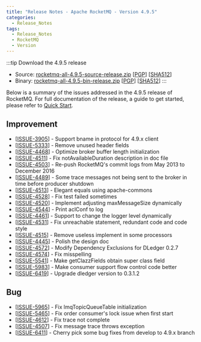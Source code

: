 ```yaml
---
title: "Release Notes - Apache RocketMQ - Version 4.9.5"
categories:
  - Release_Notes
tags:
  - Release_Notes
  - RocketMQ
  - Version
---
```


:::tip    Download the 4.9.5 release
- Source: [rocketmq-all-4.9.5-source-release.zip](https://dist.apache.org/repos/dist/release/rocketmq/4.9.5/rocketmq-all-4.9.5-source-release.zip) [[PGP](https://dist.apache.org/repos/dist/release/rocketmq/4.9.5/rocketmq-all-4.9.5-source-release.zip.asc)] [[SHA512](https://dist.apache.org/repos/dist/release/rocketmq/4.9.5/rocketmq-all-4.9.5-source-release.zip.sha512)]
- Binary: [rocketmq-all-4.9.5-bin-release.zip](https://dist.apache.org/repos/dist/release/rocketmq/4.9.5/rocketmq-all-4.9.5-bin-release.zip) [[PGP](https://dist.apache.org/repos/dist/release/rocketmq/4.9.5/rocketmq-all-4.9.5-bin-release.zip.asc)] [[SHA512](https://dist.apache.org/repos/dist/release/rocketmq/4.9.5/rocketmq-all-4.9.5-bin-release.zip.sha512)]
:::
<!--truncate-->

Below is a summary of the issues addressed in the 4.9.5 release of RocketMQ. For full documentation of the release, a guide to get started, please refer to <a href='/docs/quickStart/01quickstart/'>Quick Start</a>.

## Improvement

<ul>
<li>[<a href='https://github.com/apache/rocketmq/issues/3905'>ISSUE-3905</a>]  - Support bname in protocol for 4.9.x client</li>
<li>[<a href='https://github.com/apache/rocketmq/issues/5333'>ISSUE-5333</a>]  - Remove unused header fields</li>
<li>[<a href='https://github.com/apache/rocketmq/issues/4468'>ISSUE-4468</a>]  - Optimize broker buffer length initialization</li>
<li>[<a href='https://github.com/apache/rocketmq/issues/4511'>ISSUE-4511</a>]  - Fix notAvailableDuration description in doc file</li>
<li>[<a href='https://github.com/apache/rocketmq/issues/4503'>ISSUE-4503</a>]  - Re-push RocketMQ's commit logs from May 2013 to December 2016</li>
<li>[<a href='https://github.com/apache/rocketmq/issues/4489'>ISSUE-4489</a>]  - Some trace messages not being sent to the broker in time before producer shutdown</li>
<li>[<a href='https://github.com/apache/rocketmq/issues/4513'>ISSUE-4513</a>]  - Elegant equals using apache-commons</li>
<li>[<a href='https://github.com/apache/rocketmq/issues/4528'>ISSUE-4528</a>]  - Fix test failed sometimes</li>
<li>[<a href='https://github.com/apache/rocketmq/issues/4520'>ISSUE-4520</a>]  - Implement adjusting maxMessageSize dynamically</li>
<li>[<a href='https://github.com/apache/rocketmq/issues/4544'>ISSUE-4544</a>]  - Print aclConf to log</li>
<li>[<a href='https://github.com/apache/rocketmq/issues/4461'>ISSUE-4461</a>]  - Support to change the logger level dynamically</li>
<li>[<a href='https://github.com/apache/rocketmq/issues/4531'>ISSUE-4531</a>]  - Fix unreachable statement, redundant code and code style</li>
<li>[<a href='https://github.com/apache/rocketmq/issues/4515'>ISSUE-4515</a>]  - Remove useless implement in some processors </li>
<li>[<a href='https://github.com/apache/rocketmq/issues/4445'>ISSUE-4445</a>]  - Polish the design doc</li>
<li>[<a href='https://github.com/apache/rocketmq/issues/4572'>ISSUE-4572</a>]  - Modify Dependency Exclusions for DLedger 0.2.7</li>
<li>[<a href='https://github.com/apache/rocketmq/issues/4574'>ISSUE-4574</a>]  - Fix misspelling</li>
<li>[<a href='https://github.com/apache/rocketmq/issues/5541'>ISSUE-5541</a>]  - Make getClazzFields obtain super class field</li>
<li>[<a href='https://github.com/apache/rocketmq/issues/5983'>ISSUE-5983</a>]  - Make consumer support flow control code better</li>
<li>[<a href='https://github.com/apache/rocketmq/issues/6419'>ISSUE-6419</a>]  - Upgrade dledger version to 0.3.1.2</li>
</ul>

## Bug

<ul>
<li>[<a href='https://github.com/apache/rocketmq/issues/5965'>ISSUE-5965</a>]  - Fix lmqTopicQueueTable initialization</li>
<li>[<a href='https://github.com/apache/rocketmq/issues/5465'>ISSUE-5465</a>]  - Fix order consumer's lock issue when first start </li>
<li>[<a href='https://github.com/apache/rocketmq/issues/4612'>ISSUE-4612</a>]  - Fix trace not complete </li>
<li>[<a href='https://github.com/apache/rocketmq/issues/4507'>ISSUE-4507</a>]  - Fix message trace throws exception</li>
<li>[<a href='https://github.com/apache/rocketmq/issues/6411'>ISSUE-6411</a>]  - Cherry pick some bug fixes from develop to 4.9.x branch</li>
</ul>

